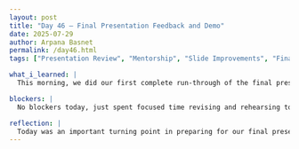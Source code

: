 ```yaml
---
layout: post
title: "Day 46 – Final Presentation Feedback and Demo"
date: 2025-07-29
author: Arpana Basnet
permalink: /day46.html
tags: ["Presentation Review", "Mentorship", "Slide Improvements", "Final Prep", "Practice Run"]

what_i_learned: |
  This morning, we did our first complete run-through of the final presentation in front of our mentor and a high school instructor. They shared helpful feedback on areas we could improve, such as making transitions smoother, simplifying visuals, and presenting our findings more clearly. After reviewing their suggestions, our team went through each slide and made the needed adjustments. We then practiced again, and the second run felt much more polished, giving us a boost of confidence for the final day.

blockers: |
  No blockers today, just spent focused time revising and rehearsing to ensure quality.

reflection: |
  Today was an important turning point in preparing for our final presentation. Presenting in front of our mentor and the high school instructor gave us a chance to see how our work came across to an outside audience. Their feedback helped us notice details we had overlooked, and working through those together as a team strengthened both our slides and our collaboration. Doing a second run-through after making changes made a big difference—it felt smoother and more unified. It was rewarding to see our hard work coming together, and the progress gave us more confidence moving forward.
---
```


